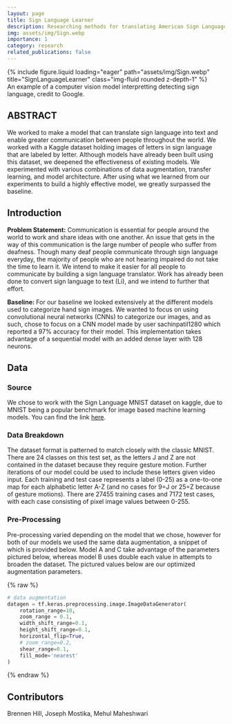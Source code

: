 ```yaml
---
layout: page
title: Sign Language Learner
description: Researching methods for translating American Sign Language
img: assets/img/Sign.webp
importance: 1
category: research
related_publications: false
---
```


<div class="row">
    <div class="col-sm mt-3 mt-md-0">
        {% include figure.liquid loading="eager" path="assets/img/Sign.webp" title="SignLanguageLearner" class="img-fluid rounded z-depth-1" %}
    </div>
</div>
<div class="caption">
    An example of a computer vision model interpretting detecting sign language, credit to Google.
</div>

## ABSTRACT

We worked to make a model that can translate sign language into text and enable greater communication between people throughout the world. We worked with a Kaggle dataset holding images of letters in sign language that are labeled by letter. Although models have already been built using this dataset, we deepened the effectiveness of existing models. We experimented with various combinations of data augmentation, transfer learning, and model architecture. After using what we learned from our experiments to build a highly effective model, we greatly surpassed the baseline.

## Introduction

**Problem Statement:** Communication is essential for people around the world to work and share ideas with one another. An issue that gets in the way of this communication is the large number of people who suffer from deafness. Though many deaf people communicate through sign language everyday, the majority of people who are not hearing impaired do not take the time to learn it. We intend to make it easier for all people to communicate by building a sign language translator. Work has already been done to convert sign language to text (Li), and we intend to further that effort.

**Baseline:** For our baseline we looked extensively at the different models used to categorize hand sign images. We wanted to focus on using convolutional neural networks (CNNs) to categorize our images, and as such, chose to focus on a CNN model made by user sachinpatil1280 which reported a 97% accuracy for their model. This implementation takes advantage of a sequential model with an added dense layer with 128 neurons.

## Data

### Source

We chose to work with the Sign Language MNIST dataset on kaggle, due to MNIST being a popular benchmark for image based machine learning models. You can find the link [here](https://www.kaggle.com/datasets/datamunge/sign-language-mnist).

### Data Breakdown

The dataset format is patterned to match closely with the classic MNIST.
There are 24 classes on this test set, as the letters J and Z are not contained in the dataset because they require gesture motion. Further iterations of our model could be used to include these letters given video input.
Each training and test case represents a label (0-25) as a one-to-one map for each alphabetic letter A-Z (and no cases for 9=J or 25=Z because of gesture motions).
There are 27455 training cases and 7172 test cases, with each case consisting of pixel image values between 0-255.

### Pre-Processing

Pre-processing varied depending on the model that we chose, however for both of our models we used the same data augmentation, a snippet of which is provided below. Model A and C take advantage of the parameters pictured below, whereas model B uses double each value in attempts to broaden the dataset. The pictured values below are our optimized augmentation parameters.

{% raw %}

```python
# data augmentation
datagen = tf.keras.preprocessing.image.ImageDataGenerator(
    rotation_range=10,
    zoom_range = 0.1,
    width_shift_range=0.1,
    height_shift_range=0.1,
    horizontal_flip=True,
    # zoom_range=0.2,
    shear_range=0.1,
    fill_mode='nearest'
)
```

{% endraw %}

## Contributors

Brennen Hill, Joseph Mostika, Mehul Maheshwari
